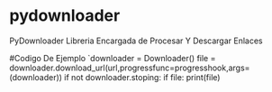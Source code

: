 # pydownloader
PyDownloader Libreria Encargada de Procesar Y Descargar Enlaces

#Codigo De Ejemplo
    `downloader = Downloader()
    file = downloader.download_url(url,progressfunc=progresshook,args=(downloader))
    if not downloader.stoping:
       if file:
          print(file)
